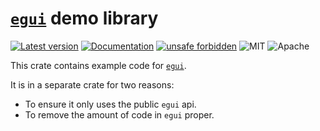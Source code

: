 # [`egui`](https://github.com/emilk/egui) demo library

[![Latest version](https://img.shields.io/crates/v/egui_demo_lib.svg)](https://crates.io/crates/egui_demo_lib)
[![Documentation](https://docs.rs/egui_demo_lib/badge.svg)](https://docs.rs/egui_demo_lib)
[![unsafe forbidden](https://img.shields.io/badge/unsafe-forbidden-success.svg)](https://github.com/rust-secure-code/safety-dance/)
![MIT](https://img.shields.io/badge/license-MIT-blue.svg)
![Apache](https://img.shields.io/badge/license-Apache-blue.svg)

This crate contains example code for [`egui`](https://github.com/emilk/egui).

It is in a separate crate for two reasons:

* To ensure it only uses the public `egui` api.
* To remove the amount of code in `egui` proper.
